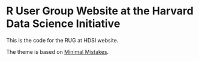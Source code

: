 # R User Group Website at the Harvard Data Science Initiative

This is the code for the RUG at HDSI website. 

The theme is based on [Minimal Mistakes](https://github.com/mmistakes/minimal-mistakes).

